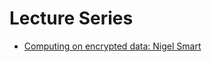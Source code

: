 # Lecture Series

- [Computing on encrypted data: Nigel Smart](https://www.youtube.com/watch?v=ih1vhywiKyE)
